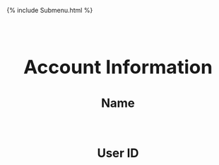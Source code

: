 {% include Submenu.html %}


<html lang="en">
<head>
    <meta charset="UTF-8">
    <meta http-equiv="X-UA-Compatible" content="IE=edge">
    <meta name="viewport" content="width=device-width, initial-scale=1.0">
    <title>Account</title>
    <style>
        .wrapper2 {
            --padding_val: 20px;
            width: 100% - 2*var(--padding_val);
            padding: var(--padding_val);
        }
        h1 {
            font-size: 32pt;
            text-align: center;
            margin-bottom: 40px;
        }
        h2 {
            text-align: center;
            font-size: 20pt;
            margin-bottom: 25px;
        }
        p.bubbly {
            --width: 25%;
            --padding: 2%;
            --margin: calc((((100% - var(--width)) - 2*var(--padding))/2));
            width: var(--width);
            margin-left: var(--margin);
            margin-right: var(--margin);
            margin-top: 25px;
            margin-bottom: 25px;
            text-align: center;
            color: #f1cc0c;
            padding: var(--padding);
            font-size: 20px;
            border-radius: 7px;
            background-color: #0000;
            transition-duration: 0.4s;
        }
        #warningText {
            --width: 70%;
            --padding: 2%;
            --margin: calc((((100% - var(--width)) - 2*var(--padding))/2));
            width: var(--width);
            margin-left: var(--margin);
            margin-right: var(--margin);
            margin-top: 25px;
            margin-bottom: 25px;
            text-align: center;
            color: #f1cc0c;
            padding: var(--padding);
            font-size: 12pt;
            border-radius: 7px;
            background-color: #302f2f;
            transition-duration: 0.4s;
        }
        p.bubbly:hover {
            background-color: #1a1a1a;
        }
        .btn {
            outline: none;
            -webkit-tap-highlight-color: transparent;
            font-family: 'Gill Sans', 'Gill Sans MT', Calibri, 'Trebuchet MS', sans-serif;
            font-size: 20px;
            margin-top: 4%; 
            margin-bottom: 4%;
            position: inline;
            width: 40%;
            margin-left: 30%;
            margin-right: 30%;
            padding: 2%;
            border-radius: 8px;
            background-color: #302f2f;
            color: #ff0000;
            border: none;
            transition-duration: 0.3s;
            cursor: pointer;
        }
        .btn:hover {
            color: #fff;
            background-color: #ff0000;
        }
        .delbtn {
            width: 60%;
            margin-left: 20%;
            margin-right: 20%;
            padding: 3%;
        }
        .gbtn {
            width: 60%;
            margin-left: 20%;
            margin-right: 20%;
            padding: 3%;
            color: #f1cc0c;
        }
        .gbtn:hover {
            color: #000;
            background-color: #16f230;
        }
        .cancel {
            outline: none;
            -webkit-tap-highlight-color: transparent;
            font-family: 'Gill Sans', 'Gill Sans MT', Calibri, 'Trebuchet MS', sans-serif;
            font-size: 20px;
            margin-top: 4%; 
            margin-bottom: 4%;
            position: inline;
            width: 40%;
            margin-left: 30%;
            margin-right: 30%;
            padding: 2%;
            border-radius: 8px;
            background-color: #302f2f;
            color: #f1cc0c;
            border: none;
            transition-duration: 0.3s;
        }
        .cancel:hover {
            color: #000;
            background-color: #f1cc0c;
        }
        .del {
            display: none;
            position: absolute;
            top: 53%;
            left: 50%;
            transform: translate(-50%, -50%);
            width: 500px;
            padding: 20px;
            border-radius: 10px;
            margin-top: 15%;
            z-index: 9;
        }
        .change {
            display: none;
            position: absolute;
            top: 53%;
            left: 50%;
            transform: translate(-50%, -50%);
            width: 500px;
            padding: 20px;
            border-radius: 10px;
            margin-top: 15%;
            z-index: 9;
        }
        .form-container {
            padding: 50px;
            background-color: black;
            box-shadow: 0px 0px 5px 5px rgba(0,0,0,0.4);
        }
        input {
            font-family: 'Gill Sans', 'Gill Sans MT', Calibri, 'Trebuchet MS', sans-serif;
            margin-top: 5%;
            width: 80%;
            margin-left: 10%;
            margin-right: 10%;
            margin-bottom: 5%;
            padding: 2%;
            font-size: 20px;
            background-color: #242424;
            color: #fcf6d9;
            border: none;
            border-radius: 5px;
            border-bottom: 4px solid #f1cc0c;
            transition-duration: 0.3s;
        }
        input:focus{
            background-color: #4d4c4b;
            outline: none;
        }
        @keyframes fadeIn {
            from {
                opacity: 0;
            }
            to {
                opacity: 1;
            }
        }
        @keyframes fadeOut {
            from {
                opacity: 1;
            }
            to {
                opacity: 0;
            }
        }
        .animatef {
            animation: fadeIn 0.5s forwards;
        }
        .animater {
            animation: fadeOut 0.4s forwards;
        }
        .alerts {
          font-family: 'Gill Sans', 'Gill Sans MT', Calibri, 'Trebuchet MS', sans-serif;
          text-align: center;
          font-size: 15px;
          color: #ff2929;
          width: 90%;
          margin-left: 5%;
          margin-right: 5%;
        }
    </style>
    <script src="{{ site.baseurl }}/information/api.js">
    </script>
    <script>
        function change() {
            const alertid = document.getElementById('alert')
            const userid = document.getElementById('userid')
            const old = document.getElementById('old')
            const newP = document.getElementById('new')
            const newPv = document.getElementById('newv')
        fetch('http://192.168.0.131:8792/api/players/authenticate', {
            method: 'POST',
            headers: {
                'Content-Type': 'application/json'
            },
            body: JSON.stringify({
                "uid": userid.value,
                "password": old.value
            })  
        })
            .then(res => {
                // trap error response from Web API
                if (res.status !== 200) {
                alertid.style.color = "#ff2929";
                alertid.innerHTML = "Invalid username and/or password. <br> Could not set new password."
                userid.value = ""
                old.value = ""
                return;
                }
                // Valid response will contain json data
                res.json().then(data => {
                if (newP.value === "") {
                    alertid.innerHTML = "Please enter a NEW password."
                    newP.style.borderBottomColor = "red";
                }
                else if (old.value === newP.value){
                    alertid.innerHTML = "New password cannot be the same as old password."
                    newP.style.borderBottomColor = "red";
                }
                else if (newP.value != newPv.value) {
                    alertid.innerHTML = "Your passwords do not match. <br> Please verify your new password."
                    newPv.style.borderBottomColor = "red";
                }
                else {
                    // posting to database
                    fetch('http://192.168.0.131:8792/api/players/update', {
                        method: 'PUT',
                        headers: {
                            'Content-Type': 'application/json'
                        },
                        body: JSON.stringify({
                            "uid": userid.value,
                            "data": {"password": newP.value}
                        })
                        })
                        .then(res => {
                        return res.json()
                        })
                        .then(data => {
                            console.log(data)
                            alertid.style.color = "#57ff47"
                            alertid.innerHTML = "<b>Success!</b> Your new password is set. <br> Redirecting soon."
                            })
                        .catch(error => console.log('ERROR'))
                    setTimeout(function() {
                        location.reload();
                    }, 1600);
                }
                })
            })
        }
        function openFormDel() {
            form = document.getElementById("del")
            form.style.display = "block";
            form.classList.add("animatef");
        }
        function openFormPwd() {
            form = document.getElementById("changepwd")
            form.style.display = "block";
            form.classList.add("animatef");
        }
        function closeForm() { 
            form = document.getElementById("del");
            form.classList.remove("animatef");
            form.classList.add("animater");
            form2 = document.getElementById("changepwd")
            form2.classList.remove("animatef");
            form2.classList.add("animater");
            setTimeout(function() {
                form.style.display = "none";
                form.classList.remove("animater");
                form2.style.display = "none";
                form2.classList.remove("animater");
            }, 400);
        }
        function delAcc() {
            const alertid = document.getElementById('alert2');
            const usr = document.getElementById('username');
            const pswd = document.getElementById('pswd');
            fetch('http://192.168.0.131:8792/api/players/authenticate', {
                method: 'POST',
                headers: {
                    'Content-Type': 'application/json'
                },
                body: JSON.stringify({
                    "uid": usr.value,
                    "password": pswd.value
                })  
            })
                .then(res => {
                    // trap error response from Web API
                    if (res.status !== 200) {
                    alertid.style.color = "#ff2929";
                    alertid.innerHTML = "invalid username and/or password. <br> Could not delete account."
                    usr.value = ""
                    pswd.value = ""
                    return;
                    }
                    // Valid response will contain json data
                    res.json().then(data => {
                            fetch('http://192.168.0.131:8792/api/players/delete', {
                                method: 'DELETE',
                                headers: {
                                    'Content-Type': 'application/json'
                                },
                                body: JSON.stringify({
                                    "uid": usr.value
                                })  
                                }).then(res => {
                                return res.json()
                                })
                                .then(data => {
                                    alertid.style.color = "#57ff47"
                                    alertid.innerHTML = "<b>Success!</b> Your account has been deleted. <br> Redirecting soon."
                                    })
                                .catch(error => console.log('ERROR'))
                            setTimeout(function() {
                                window.location.replace("https://ryanhaki.github.io/Final/");
                            }, 1700);
                    })
                })
        }
    </script>  
</head>
<body onload="showUserInfo()">
    <div class="wrapper2">
        <h1>Account Information</h1>
        <h2 class="name">Name</h2>
        <p class='bubbly' id="nameFull"></p>
        <h2 class="uid">User ID</h2>
        <p class='bubbly' id="usernameID"></p>
    </div>
</body>
</html>